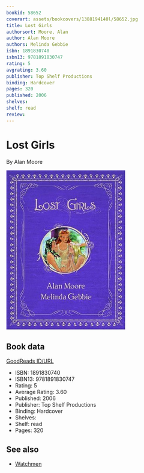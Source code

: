 ```yaml
---
bookid: 58652
coverart: assets/bookcovers/1388194140l/58652.jpg
title: Lost Girls
authorsort: Moore, Alan
author: Alan Moore
authors: Melinda Gebbie
isbn: 1891830740
isbn13: 9781891830747
rating: 5
avgrating: 3.60
publisher: Top Shelf Productions
binding: Hardcover
pages: 320
published: 2006
shelves: 
shelf: read
review: 
---
```


# Lost Girls

By Alan Moore

![](../../assets/bookcovers/1388194140l/58652.jpg)

## Book data

[GoodReads ID/URL](https://www.goodreads.com/book/show/58652)

- ISBN: 1891830740
- ISBN13: 9781891830747
- Rating: 5
- Average Rating: 3.60
- Published: 2006
- Publisher: Top Shelf Productions
- Binding: Hardcover
- Shelves: 
- Shelf: read
- Pages: 320


## See also

- [Watchmen](Watchmen.md)
